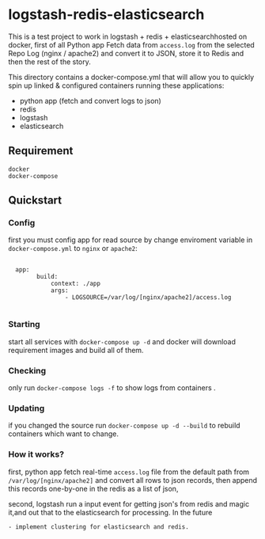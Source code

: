 # logstash-redis-elasticsearch

This is a test project to work in logstash + redis + elasticsearchhosted on docker, first of all Python app Fetch data from ```access.log``` from the selected Repo Log (nginx / apache2) and convert it to JSON, store it to Redis and then the rest of the story.

This directory contains a docker-compose.yml that will allow you to quickly spin up linked & configured containers running these applications:

   - python app (fetch and convert logs to json)
   - redis
   - logstash
   - elasticsearch

## Requirement

    docker
    docker-compose

## Quickstart

### Config

first you must config app for read source by change enviroment variable in ```docker-compose.yml``` to ``` nginx ``` or ``` apache2 ```:

```

  app:
        build: 
            context: ./app
            args: 
                - LOGSOURCE=/var/log/[nginx/apache2]/access.log


```

### Starting

start all services with ```docker-compose up -d``` and docker will download requirement images and build all of them.
### Checking

only run ```docker-compose logs -f``` to show logs from containers .
### Updating

if you changed the source run ```docker-compose up -d --build``` to rebuild containers which want to change.
### How it works?

first, python app fetch real-time ```access.log``` file from the default path from ```/var/log/[nginx/apache2]``` and convert all rows to json records, then append this records one-by-one in the redis as a list of json,

second, logstash run a input event for getting json's from redis and magic it,and out that to the elasticsearch for processing.
In the future

    - implement clustering for elasticsearch and redis.

